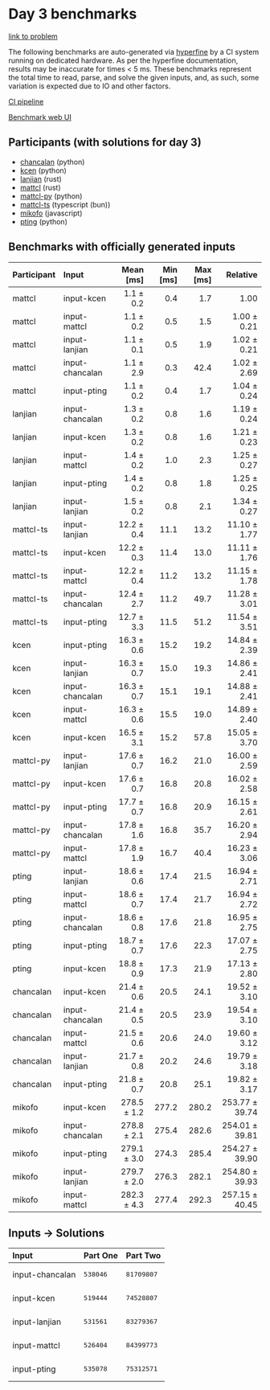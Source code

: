 # Day 3 benchmarks

[link to problem](https://adventofcode.com/2023/day/3)

The following benchmarks are auto-generated via
[hyperfine](https://github.com/sharkdp/hyperfine) by a CI system running on
dedicated hardware. As per the hyperfine documentation, results may be
inaccurate for times < 5 ms. These benchmarks represent the total time to read,
parse, and solve the given inputs, and, as such, some variation is expected due
to IO and other factors.

[CI pipeline](http://ci.papercode.net:8080/teams/main/pipelines/aoc2023)

[Benchmark web UI](https://aoc.ancalagon.black)


## Participants (with solutions for day 3)

- [chancalan](https://github.com/chancalan/aoc2023) (python)
- [kcen](https://github.com/kcen/aoc2023) (python)
- [lanjian](https://github.com/lanjian/aoc-2023) (rust)
- [mattcl](https://github.com/mattcl/aoc2023) (rust)
- [mattcl-py](https://github.com/mattcl/aoc2023-py) (python)
- [mattcl-ts](https://github.com/mattcl/aoc2023-js) (typescript (bun))
- [mikofo](https://github.com/mikofo/advent-of-code-2023) (javascript)
- [pting](https://github.com/pting/aoc2023) (python)


## Benchmarks with officially generated inputs

| Participant | Input | Mean [ms] | Min [ms] | Max [ms] | Relative |
|:---|:---|---:|---:|---:|---:|
| mattcl | input-kcen | 1.1 ± 0.2 | 0.4 | 1.7 | 1.00 |
| mattcl | input-mattcl | 1.1 ± 0.2 | 0.5 | 1.5 | 1.00 ± 0.21 |
| mattcl | input-lanjian | 1.1 ± 0.1 | 0.5 | 1.9 | 1.02 ± 0.21 |
| mattcl | input-chancalan | 1.1 ± 2.9 | 0.3 | 42.4 | 1.02 ± 2.69 |
| mattcl | input-pting | 1.1 ± 0.2 | 0.4 | 1.7 | 1.04 ± 0.24 |
| lanjian | input-chancalan | 1.3 ± 0.2 | 0.8 | 1.6 | 1.19 ± 0.24 |
| lanjian | input-kcen | 1.3 ± 0.2 | 0.8 | 1.6 | 1.21 ± 0.23 |
| lanjian | input-mattcl | 1.4 ± 0.2 | 1.0 | 2.3 | 1.25 ± 0.27 |
| lanjian | input-pting | 1.4 ± 0.2 | 0.8 | 1.8 | 1.25 ± 0.25 |
| lanjian | input-lanjian | 1.5 ± 0.2 | 0.8 | 2.1 | 1.34 ± 0.27 |
| mattcl-ts | input-lanjian | 12.2 ± 0.4 | 11.1 | 13.2 | 11.10 ± 1.77 |
| mattcl-ts | input-kcen | 12.2 ± 0.3 | 11.4 | 13.0 | 11.11 ± 1.76 |
| mattcl-ts | input-mattcl | 12.2 ± 0.4 | 11.2 | 13.2 | 11.15 ± 1.78 |
| mattcl-ts | input-chancalan | 12.4 ± 2.7 | 11.2 | 49.7 | 11.28 ± 3.01 |
| mattcl-ts | input-pting | 12.7 ± 3.3 | 11.5 | 51.2 | 11.54 ± 3.51 |
| kcen | input-pting | 16.3 ± 0.6 | 15.2 | 19.2 | 14.84 ± 2.39 |
| kcen | input-lanjian | 16.3 ± 0.7 | 15.0 | 19.3 | 14.86 ± 2.41 |
| kcen | input-chancalan | 16.3 ± 0.7 | 15.1 | 19.1 | 14.88 ± 2.41 |
| kcen | input-mattcl | 16.3 ± 0.6 | 15.5 | 19.0 | 14.89 ± 2.40 |
| kcen | input-kcen | 16.5 ± 3.1 | 15.2 | 57.8 | 15.05 ± 3.70 |
| mattcl-py | input-lanjian | 17.6 ± 0.7 | 16.2 | 21.0 | 16.00 ± 2.59 |
| mattcl-py | input-kcen | 17.6 ± 0.7 | 16.8 | 20.8 | 16.02 ± 2.58 |
| mattcl-py | input-pting | 17.7 ± 0.7 | 16.8 | 20.9 | 16.15 ± 2.61 |
| mattcl-py | input-chancalan | 17.8 ± 1.6 | 16.8 | 35.7 | 16.20 ± 2.94 |
| mattcl-py | input-mattcl | 17.8 ± 1.9 | 16.7 | 40.4 | 16.23 ± 3.06 |
| pting | input-lanjian | 18.6 ± 0.6 | 17.4 | 21.5 | 16.94 ± 2.71 |
| pting | input-mattcl | 18.6 ± 0.7 | 17.4 | 21.7 | 16.94 ± 2.72 |
| pting | input-chancalan | 18.6 ± 0.8 | 17.6 | 21.8 | 16.95 ± 2.75 |
| pting | input-pting | 18.7 ± 0.7 | 17.6 | 22.3 | 17.07 ± 2.75 |
| pting | input-kcen | 18.8 ± 0.9 | 17.3 | 21.9 | 17.13 ± 2.80 |
| chancalan | input-kcen | 21.4 ± 0.6 | 20.5 | 24.1 | 19.52 ± 3.10 |
| chancalan | input-chancalan | 21.4 ± 0.5 | 20.5 | 23.9 | 19.54 ± 3.10 |
| chancalan | input-mattcl | 21.5 ± 0.6 | 20.6 | 24.0 | 19.60 ± 3.12 |
| chancalan | input-lanjian | 21.7 ± 0.8 | 20.2 | 24.6 | 19.79 ± 3.18 |
| chancalan | input-pting | 21.8 ± 0.7 | 20.8 | 25.1 | 19.82 ± 3.17 |
| mikofo | input-kcen | 278.5 ± 1.2 | 277.2 | 280.2 | 253.77 ± 39.74 |
| mikofo | input-chancalan | 278.8 ± 2.1 | 275.4 | 282.6 | 254.01 ± 39.81 |
| mikofo | input-pting | 279.1 ± 3.0 | 274.3 | 285.4 | 254.27 ± 39.90 |
| mikofo | input-lanjian | 279.7 ± 2.0 | 276.3 | 282.1 | 254.80 ± 39.93 |
| mikofo | input-mattcl | 282.3 ± 4.3 | 277.4 | 292.3 | 257.15 ± 40.45 |


## Inputs -> Solutions

| Input | Part One | Part Two |
|:---|:---|:---|
|input-chancalan|<pre>538046</pre>|<pre>81709807</pre>|
|input-kcen|<pre>519444</pre>|<pre>74528807</pre>|
|input-lanjian|<pre>531561</pre>|<pre>83279367</pre>|
|input-mattcl|<pre>526404</pre>|<pre>84399773</pre>|
|input-pting|<pre>535078</pre>|<pre>75312571</pre>|